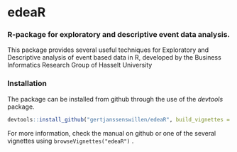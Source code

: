 # edeaR
### R-package for exploratory and descriptive event data analysis.

This package provides several useful techniques for Exploratory and Descriptive analysis of event based data in R, developed by the Business Informatics Research Group of Hasselt University

### Installation 

The package can be installed from github through the use of the _devtools_ package.

```r
devtools::install_github("gertjanssenswillen/edeaR", build_vignettes = T)
```

For more information, check the manual on github or one of the several vignettes using ``browseVignettes("edeaR")`` . 


